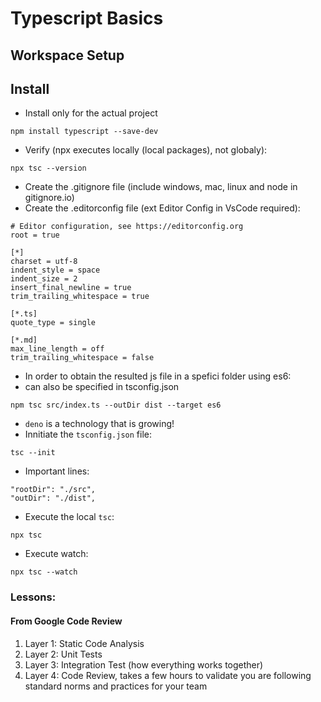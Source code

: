 # Typescript Basics

## Workspace Setup



## Install

- Install only for the actual project
```
npm install typescript --save-dev 
```
- Verify (npx executes locally (local packages), not globaly):
```
npx tsc --version
```
- Create the .gitignore file (include windows, mac, linux and node in gitignore.io)
- Create the .editorconfig file (ext Editor Config in VsCode required):
```
# Editor configuration, see https://editorconfig.org
root = true

[*]
charset = utf-8
indent_style = space
indent_size = 2
insert_final_newline = true
trim_trailing_whitespace = true

[*.ts]
quote_type = single

[*.md]
max_line_length = off
trim_trailing_whitespace = false
```
- In order to obtain the resulted js file in a spefici folder using es6:
- can also be specified in tsconfig.json
```
npm tsc src/index.ts --outDir dist --target es6
```
- `deno` is a technology that is growing!
- Innitiate the `tsconfig.json` file:
```
tsc --init
```
- Important lines:
```
"rootDir": "./src",
"outDir": "./dist",
```
- Execute the local `tsc`:
```
npx tsc
```
- Execute watch:
```
npx tsc --watch
```



### Lessons:



#### From Google Code Review

1. Layer 1: Static Code Analysis
2. Layer 2: Unit Tests
3. Layer 3: Integration Test (how everything works together)
4. Layer 4: Code Review, takes a few hours to validate you are following standard norms and practices for your team

